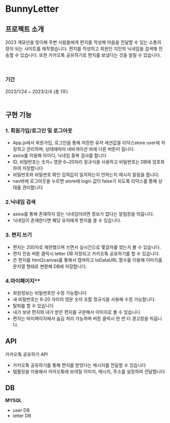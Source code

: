  #  BunnyLetter

## 프로젝트 소개
<p>
2023 계묘년을 맞이해 주변 사람들에게 편지를 작성해 마음을 전달할 수 있는 소통의 장이 되는 사이트를 제작했습니다.
편지를 작성하고 회원인 지인의 닉네임을 검색해 전송할 수 있습니다. 또한 카카오톡 공유하기로 편지를 보냈다는 것을 알릴 수 있습니다.   
</p>
 
<br>    
    
### 기간
2023/1/24 ~ 2023/2/4 (총 1주)
<br>
<br>
    

## 구현 기능

### 1. 회원가입/로그인 및 로그아웃
- App.js에서 회원가입, 로그인을 통해 저장한 유저 세션값을 리덕스store user에 저장하고 관리하며, 상태에따라 네비게이션 바에 다른 버튼이 뜹니다.
- axios를 이용해 아이디, 닉네임 중복 검사를 합니다
- ID, 비밀번호는 숫자+ 영문 6~20자리 정규식을 사용하고 비밀번호는 DB에 암호화하여 저장합니다
- 비밀번호와 비밀번호 확인 입력값이 일치하는지 안하는지 메시지 알림을 줍니다.
-  nav바에 로그아웃을 누르면 store에 login 값이 false가 되도록 리덕스를 통해 상태를 관리합니다

### 2.닉네임 검색
- axios를 통해 존재하지 않는 닉네임이라면 정보가 없다는 알림창을 띄웁니다.
- 닉네임이 존재한다면 해당 유저에게 편지를 쓸 수 있습니다.
    
### 3. 편지 쓰기
- 편지는 200자로 제한했으며 쓰면서 실시간으로 몇글자를 썼는지 볼 수 있습니다.
- 편지 전송 버튼 클릭시 letter DB 저장되고 카카오톡 공유하기를 할 수 있습니다.
- 쓴 편지를 html2canvas를 통해서 캡쳐하고 toDataURL 함수를 이용해 이미지를 문자열 형태로 변환해 DB에 저장합니다.
    
### 4.마이페이지**
- 회원정보는 비밀번호만 수정 가능합니다
- 새 비밀번호는 6-20 자리의 영문 숫자 조합 정규식을 사용해 수정 가능합니다.
- 탈퇴를 할 수 있습니다
- 내가 보낸 편지와 내가 받은 편지를 구분해서 이미지로 볼 수 있습니다
- 편지는 마이페이지에서 숨김 처리 가능하며 버튼 클릭시 한 번 더 경고창을 띄웁니다.

## API
카카오톡 공유하기 API
- 카카오톡 공유하기를 통해 편지를 받았다는 메시지를 전달할 수 있습니다
- 템플릿을 이용해서 카카오톡에 보여질 이미지, 메시지, 주소를 설정하여 전달합니다
    
## DB
**MYSQL**
  - user DB
  - letter DB
    

